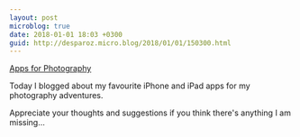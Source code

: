 ```yaml
---
layout: post
microblog: true
date: 2018-01-01 18:03 +0300
guid: http://desparoz.micro.blog/2018/01/01/150300.html
---
```

[Apps for Photography](http://www.desparoz.com/2018/01/02/apps-for-photography/)

Today I blogged about my favourite iPhone and iPad apps for my photography adventures. 

Appreciate your thoughts and suggestions if you think there's anything I am missing…
